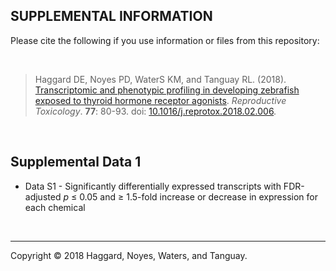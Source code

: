 ## SUPPLEMENTAL INFORMATION
Please cite the following if you use information or files from this repository:

<br>

>Haggard DE, Noyes PD, WaterS KM, and Tanguay RL. (2018). [Transcriptomic and phenotypic profiling in developing zebrafish exposed to thyroid hormone receptor agonists](https://github.com/Tanguay-Lab/Manuscripts/wiki/Haggard_2018_Reprod_Toxicol). *Reproductive Toxicology*. **77**: 80-93. doi: [10.1016/j.reprotox.2018.02.006](https://doi.org/10.1016/j.reprotox.2018.02.006).

<br>

## Supplemental Data 1
* Data S1 - Significantly differentially expressed transcripts with FDR-adjusted *p* ≤ 0.05 and ≥ 1.5-fold increase or decrease in expression for each chemical

<br>

***

Copyright © 2018 Haggard, Noyes, Waters, and Tanguay.
